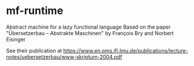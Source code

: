 # mf-runtime

Abstract machine for a lazy functional language
Based on the paper "Übersetzerbau – Abstrakte Maschinen" by François Bry and Norbert Eisinger

See their publication at
https://www.en.pms.ifi.lmu.de/publications/lecture-notes/uebersetzerbau/www-skriptum-2004.pdf

